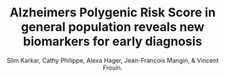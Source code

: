 ---
author: Slim Karkar, Cathy Philippe, Alexa Hager, Jean-Francois Mangin, & Vincent Frouin.
title: Alzheimers Polygenic Risk Score in general population reveals new biomarkers for early diagnosis
year: 2020
type: inproceedings
booktitle: Alzheimers Association International Conference (in procs of)
---
